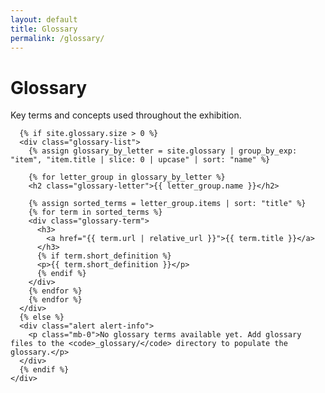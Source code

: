 ```yaml
---
layout: default
title: Glossary
permalink: /glossary/
---
```


<div class="container my-5">
  <div class="row">
    <div class="col-lg-10 mx-auto">
      <h1>Glossary</h1>
      <p class="lead">Key terms and concepts used throughout the exhibition.</p>

      {% if site.glossary.size > 0 %}
      <div class="glossary-list">
        {% assign glossary_by_letter = site.glossary | group_by_exp: "item", "item.title | slice: 0 | upcase" | sort: "name" %}

        {% for letter_group in glossary_by_letter %}
        <h2 class="glossary-letter">{{ letter_group.name }}</h2>

        {% assign sorted_terms = letter_group.items | sort: "title" %}
        {% for term in sorted_terms %}
        <div class="glossary-term">
          <h3>
            <a href="{{ term.url | relative_url }}">{{ term.title }}</a>
          </h3>
          {% if term.short_definition %}
          <p>{{ term.short_definition }}</p>
          {% endif %}
        </div>
        {% endfor %}
        {% endfor %}
      </div>
      {% else %}
      <div class="alert alert-info">
        <p class="mb-0">No glossary terms available yet. Add glossary files to the <code>_glossary/</code> directory to populate the glossary.</p>
      </div>
      {% endif %}
    </div>
  </div>
</div>
